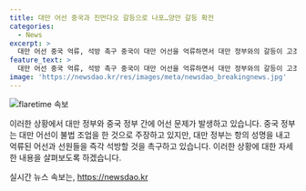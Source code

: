 ```yaml
---
title: 대만 어선 중국과 진먼다오 갈등으로 나포…양안 갈등 확전
categories:
  - News
excerpt: >
  대만 어선 중국 억류, 석방 촉구 중국이 대만 어선을 억류하면서 대만 정부와의 갈등이 고조되고 있다. 중국의 압박에 대만 정부가 대응하며, 해역을 둘러싼 긴장이 증가하고 있다. 최근 중국의 대만 관련 압박이 강화되고 있으며, 이에 대한 우려가 커지고 있다. 사법지원을 내세워 대만을 압박하는 중국의 전략은 대만 사회에 불안을 초래하고 있는 것으로 분석된다. 중국은 대만 어선의 불법 조업을 지적하며 강경한 입장을 보였다.
feature_text: >
  대만 어선 중국 억류, 석방 촉구 중국이 대만 어선을 억류하면서 대만 정부와의 갈등이 고조되고 있다. 중국의 압박에 대만 정부가 대응하며, 해역을 둘러싼 긴장이 증가하고 있다. 최근 중국의 대만 관련 압박이 강화되고 있으며, 이에 대한 우려가 커지고 있다. 사법지원을 내세워 대만을 압박하는 중국의 전략은 대만 사회에 불안을 초래하고 있는 것으로 분석된다. 중국은 대만 어선의 불법 조업을 지적하며 강경한 입장을 보였다.
image: 'https://newsdao.kr/res/images/meta/newsdao_breakingnews.jpg'
---
```


<p><img src="https://newsdao.kr/res/images/meta/newsdao_breakingnews.jpg" alt="flaretime 속보" /></p>

<p>이러한 상황에서 대만 정부와 중국 정부 간에 어선 문제가 발생하고 있습니다. 중국 정부는 대만 어선이 불법 조업을 한 것으로 주장하고 있지만, 대만 정부는 항의 성명을 내고 억류된 어선과 선원들을 즉각 석방할 것을 촉구하고 있습니다. 이러한 상황에 대한 자세한 내용을 살펴보도록 하겠습니다.</p>
실시간 뉴스 속보는, <a href="https://newsdao.kr" rel="dofollow">https://newsdao.kr</a>


